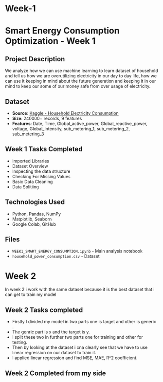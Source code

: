# Week-1
# Smart Energy Consumption Optimization - Week 1

## Project Description
We analyze how we can use machine learning to learn dataset of household and tell us how we are overutilizing electricity in our day to day life, how we can 
use it keeping in mind about the future generation and keeping it in our mind to keep our some of our money safe from over usage of electricity. 

## Dataset
- **Source**: [Kaggle - Household Electricity Consumption]((https://www.kaggle.com/datasets/thedevastator/240000-household-electricity-consumption-records))
- **Size**: 240000+ records, 9 features
- **Features**: Date, Time, Global_active_power, Global_reactive_power, voltage, Global_intensity, sub_metering_1, sub_metering_2, sub_metering_3

## Week 1 Tasks Completed
- Imported Libraries
- Dataset Overview
- Inspecting the data structure
- Checking For Missing Values
- Basic Data Cleaning
- Data Splitiing

## Technologies Used
- Python, Pandas, NumPy
- Matplotlib, Seaborn
- Google Colab, GitHub

## Files
- `WEEK1_SMART_ENERGY_CONSUMPTION.ipynb` - Main analysis notebook
- `household_power_consumption.csv` - Dataset

# Week 2

In week 2 i work with the same dataset because it is the best dataset that i can get to train my model

## Week 2 Tasks completed
- Firstly I divided my model in two parts one is target and other is generic .
- The genric part is x and the target is y.
- I split these two in further two parts one for training and other for testing.
- Then by looking at the dataset i cna clearly see that we have to use linear regression on our dataset to train it.
- I applied linear regression and find MSE, MAE, R^2 coefficient.

## Week 2 Completed from my side
